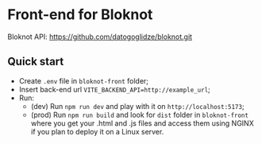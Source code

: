 # Front-end for Bloknot

Bloknot API: https://github.com/datogoglidze/bloknot.git

## Quick start
 * Create `.env` file in `bloknot-front` folder;
 * Insert back-end url `VITE_BACKEND_API=http://example_url`;
 * Run:
   * (dev) Run `npm run dev` and play with it on `http://localhost:5173`;
   * (prod) Run `npm run build` and look for `dist` folder in `bloknot-front` where you get your .html and .js files and access them using NGINX if you plan to deploy it on a Linux server.
